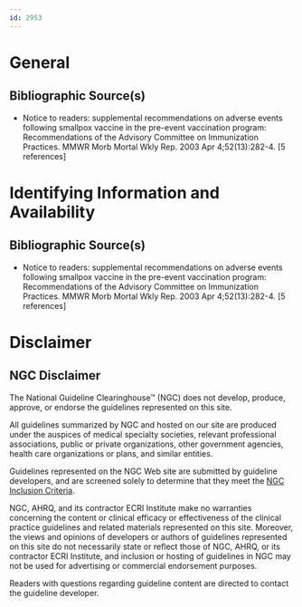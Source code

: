 ```yaml
---
id: 2953
---
```


# General

## Bibliographic Source(s)

- Notice to readers: supplemental recommendations on adverse events following smallpox vaccine in the pre-event vaccination program: Recommendations of the Advisory Committee on Immunization Practices. MMWR Morb Mortal Wkly Rep. 2003 Apr 4;52(13):282-4. [5 references]

# Identifying Information and Availability

## Bibliographic Source(s)

- Notice to readers: supplemental recommendations on adverse events following smallpox vaccine in the pre-event vaccination program: Recommendations of the Advisory Committee on Immunization Practices. MMWR Morb Mortal Wkly Rep. 2003 Apr 4;52(13):282-4. [5 references]

# Disclaimer

## NGC Disclaimer

The National Guideline Clearinghouse™ (NGC) does not develop, produce, approve, or endorse the guidelines represented on this site.

All guidelines summarized by NGC and hosted on our site are produced under the auspices of medical specialty societies, relevant professional associations, public or private organizations, other government agencies, health care organizations or plans, and similar entities.

Guidelines represented on the NGC Web site are submitted by guideline developers, and are screened solely to determine that they meet the [NGC Inclusion Criteria](/help-and-about/summaries/inclusion-criteria).

NGC, AHRQ, and its contractor ECRI Institute make no warranties concerning the content or clinical efficacy or effectiveness of the clinical practice guidelines and related materials represented on this site. Moreover, the views and opinions of developers or authors of guidelines represented on this site do not necessarily state or reflect those of NGC, AHRQ, or its contractor ECRI Institute, and inclusion or hosting of guidelines in NGC may not be used for advertising or commercial endorsement purposes.

Readers with questions regarding guideline content are directed to contact the guideline developer.

